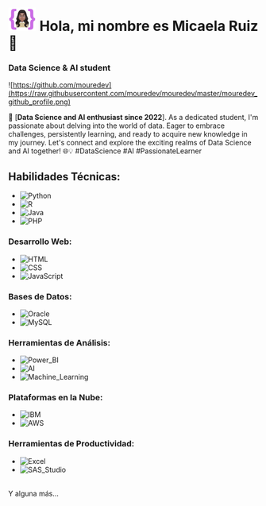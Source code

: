 # ![](https://github.com/devmicaelaruiz/devmicaelaruiz/blob/afc1f22151a2f77213063661776f6b14e9f787c0/logo.png) Hola, mi nombre es Micaela Ruiz 👋
### Data Science & AI student

![https://github.com/mouredev](https://raw.githubusercontent.com/mouredev/mouredev/master/mouredev_github_profile.png)

🚀 [**Data Science and AI enthusiast since 2022**]. As a dedicated student, I'm passionate about delving into the world of data. Eager to embrace challenges, persistently learning, and ready to acquire new knowledge in my journey. Let's connect and explore the exciting realms of Data Science and AI together! 🌐💡 #DataScience #AI #PassionateLearner

## Habilidades Técnicas:
- ![Python](https://img.shields.io/badge/Python-yellow?style=for-the-badge&logo=python&logoColor=white&labelColor=101010)
- ![R](https://img.shields.io/badge/R-276DC3?style=for-the-badge&logo=r&logoColor=white&labelColor=101010)
- ![Java](https://img.shields.io/badge/Java-007396?style=for-the-badge&logo=java&logoColor=white&labelColor=101010)
- ![PHP](https://img.shields.io/badge/PHP-777BB4?style=for-the-badge&logo=php&logoColor=white&labelColor=101010)

### Desarrollo Web:
- ![HTML](https://img.shields.io/badge/HTML-E34F26?style=for-the-badge&logo=html5&logoColor=white&labelColor=101010)
- ![CSS](https://img.shields.io/badge/CSS-1572B6?style=for-the-badge&logo=css3&logoColor=white&labelColor=101010)
- ![JavaScript](https://img.shields.io/badge/JavaScript-F7DF1E?style=for-the-badge&logo=javascript&logoColor=white&labelColor=101010)

### Bases de Datos:
- ![Oracle](https://img.shields.io/badge/Oracle-F80000?style=for-the-badge&logo=oracle&logoColor=white&labelColor=101010)
- ![MySQL](https://img.shields.io/badge/MySQL-4479A1?style=for-the-badge&logo=mysql&logoColor=white&labelColor=101010)

### Herramientas de Análisis:
- ![Power_BI](https://img.shields.io/badge/Power_BI-F2C811?style=for-the-badge&logo=power-bi&logoColor=white&labelColor=101010)
- ![AI](https://img.shields.io/badge/AI-2DA9E1?style=for-the-badge&logo=artificial-intelligence&logoColor=white&labelColor=101010)
- ![Machine_Learning](https://img.shields.io/badge/Machine_Learning-48B6F1?style=for-the-badge&logo=machine-learning&logoColor=white&labelColor=101010)

### Plataformas en la Nube:
- ![IBM](https://img.shields.io/badge/IBM-0538AB?style=for-the-badge&logo=ibm&logoColor=white&labelColor=101010)
- ![AWS](https://img.shields.io/badge/AWS-232F3E?style=for-the-badge&logo=amazon-aws&logoColor=white&labelColor=101010)

### Herramientas de Productividad:
- ![Excel](https://img.shields.io/badge/Excel-217346?style=for-the-badge&logo=microsoft-excel&logoColor=white&labelColor=101010)
- ![SAS_Studio](https://img.shields.io/badge/SAS_Studio-B34936?style=for-the-badge&logo=sas&logoColor=white&labelColor=101010)

</br>
Y alguna más...
